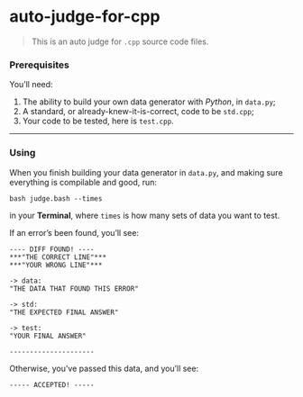 # auto-judge-for-cpp

>  This is an auto judge for `.cpp` source code files.

### Prerequisites

You’ll need:

1. The ability to build your own data generator with *Python*, in `data.py`;
2. A standard, or already-knew-it-is-correct, code to be `std.cpp`;
3. Your code to be tested, here is `test.cpp`.

------

### Using

When you finish building your data generator in `data.py`, and making sure everything is compilable and good, run:

```shell
bash judge.bash --times
```

in your **Terminal**, where `times` is how many sets of data you want to test.

If an error’s been found, you’ll see:

```
---- DIFF FOUND! ----
***"THE CORRECT LINE"***
***"YOUR WRONG LINE"***

-> data:
"THE DATA THAT FOUND THIS ERROR"

-> std:
"THE EXPECTED FINAL ANSWER"

-> test:
"YOUR FINAL ANSWER"

---------------------
```

Otherwise, you’ve passed this data, and you’ll see:

```
----- ACCEPTED! -----
```

